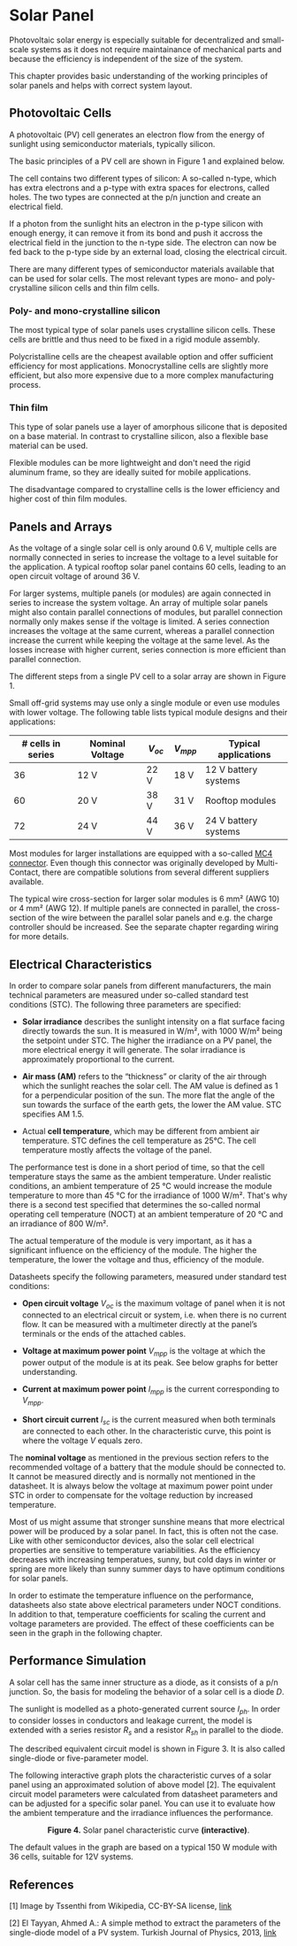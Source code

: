 # Solar Panel

Photovoltaic solar energy is especially suitable for decentralized and small-scale systems as it does not require maintainance of mechanical parts and because the efficiency is independent of the size of the system.

This chapter provides basic understanding of the working principles of solar panels and helps with correct system layout.

## Photovoltaic Cells

A photovoltaic (PV) cell generates an electron flow from the energy of sunlight using semiconductor materials, typically silicon.

The basic principles of a PV cell are shown in Figure 1 and explained below.

<fig-caption src="system/pv-cell-principles.gif" caption="Basic principle of photovoltaic cells [1]" num="1" />

The cell contains two different types of silicon: A so-called n-type, which has extra electrons and a p-type with extra spaces for electrons, called holes. The two types are connected at the p/n junction and create an electrical field.

If a photon from the sunlight hits an electron in the p-type silicon with enough energy, it can remove it from its bond and push it accross the electrical field in the junction to the n-type side. The electron can now be fed back to the p-type side by an external load, closing the electrical circuit.

There are many different types of semiconductor materials available that can be used for solar cells. The most relevant types are mono- and poly-crystalline silicon cells and thin film cells.

### Poly- and mono-crystalline silicon

The most typical type of solar panels uses crystalline silicon cells. These cells are brittle and thus need to be fixed in a rigid module assembly.

Polycristalline cells are the cheapest available option and offer sufficient efficiency for most applications. Monocrystalline cells are slightly more efficient, but also more expensive due to a more complex manufacturing process.

### Thin film

This type of solar panels use a layer of amorphous silicone that is deposited on a base material. In contrast to crystalline silicon, also a flexible base material can be used.

Flexible modules can be more lightweight and don't need the rigid aluminum frame, so they are ideally suited for mobile applications.

The disadvantage compared to crystalline cells is the lower efficiency and higher cost of thin film modules.

## Panels and Arrays

As the voltage of a single solar cell is only around 0.6 V, multiple cells are normally connected in series to increase the voltage to a level suitable for the application. A typical rooftop solar panel contains 60 cells, leading to an open circuit voltage of around 36 V.

For larger systems, multiple panels (or modules) are again connected in series to increase the system voltage. An array of multiple solar panels might also contain parallel connections of modules, but parallel connection normally only makes sense if the voltage is limited. A series connection increases the voltage at the same current, whereas a parallel connection increase the current while keeping the voltage at the same level. As the losses increase with higher current, series connection is more efficient than parallel connection.

The different steps from a single PV cell to a solar array are shown in Figure 1.

<fig-caption src="system/solar-cell-to-array.svg" caption="From a solar cell to a solar array" num="2" />

Small off-grid systems may use only a single module or even use modules with lower voltage. The following table lists typical module designs and their applications:

| # cells in series | Nominal Voltage  |   $V_{oc}$  |  $V_{mpp}$  | Typical applications   |
|-------------------|------------------|-------------|-------------|------------------------|
|   36              |       12 V       |     22 V    |    18 V     | 12 V battery systems   |
|   60              |       20 V       |     38 V    |    31 V     | Rooftop modules        |
|   72              |       24 V       |     44 V    |    36 V     | 24 V battery systems   |

Most modules for larger installations are equipped with a so-called [MC4 connector](https://en.wikipedia.org/wiki/MC4_connector). Even though this connector was originally developed by Multi-Contact, there are compatible solutions from several different suppliers available.

The typical wire cross-section for larger solar modules is 6 mm² (AWG 10) or 4 mm² (AWG 12). If multiple panels are connected in parallel, the cross-section of the wire between the parallel solar panels and e.g. the charge controller should be increased. See the separate chapter regarding wiring for more details.

## Electrical Characteristics

In order to compare solar panels from different manufacturers, the main technical parameters are measured under so-called standard test conditions (STC). The following three parameters are specified:

- **Solar irradiance** describes the sunlight intensity on a flat surface facing directly towards the sun. It is measured in W/m², with 1000 W/m² being the setpoint under STC. The higher the irradiance on a PV panel, the more electrical energy it will generate. The solar irradiance is approximately proportional to the current.

- **Air mass (AM)** refers to the “thickness” or clarity of the air through which the sunlight reaches the solar cell. The AM value is defined as 1 for a perpendicular position of the sun. The more flat the angle of the sun towards the surface of the earth gets, the lower the AM value. STC specifies AM 1.5.

- Actual **cell temperature**, which may be different from ambient air temperature. STC defines the cell temperature as 25°C. The cell temperature mostly affects the voltage of the panel.

The performance test is done in a short period of time, so that the cell temperature stays the same as the ambient temperature. Under realistic conditions, an ambient temperature of 25 °C would increase the module temperature to more than 45 °C for the irradiance of 1000 W/m². That's why there is a second test specified that determines the so-called normal operating cell temperature (NOCT) at an ambient temperature of 20 °C and an irradiance of 800 W/m².

The actual temperature of the module is very important, as it has a significant influence on the efficiency of the module. The higher the temperature, the lower the voltage and thus, efficiency of the module.

Datasheets specify the following parameters, measured under standard test conditions:

- **Open circuit voltage** $V_{oc}$ is the maximum voltage of panel when it is not connected to an electrical circuit or system, i.e. when there is no current flow. It can be measured with a multimeter directly at the panel’s terminals or the ends of the attached cables.

- **Voltage at maximum power point** $V_{mpp}$ is the voltage at which the power output of the module is at its peak. See below graphs for better understanding.

- **Current at maximum power point** $I_{mpp}$ is the current corresponding to $V_{mpp}$.

- **Short circuit current** $I_{sc}$ is the current measured when both terminals are connected to each other. In the characteristic curve, this point is where the voltage $V$ equals zero.

The **nominal voltage** as mentioned in the previous section refers to the recommended voltage of a battery that the module should be connected to. It cannot be measured directly and is normally not mentioned in the datasheet. It is always below the voltage at maximum power point under STC in order to compensate for the voltage reduction by increased temperature.

Most of us might assume that stronger sunshine means that more electrical power will be produced by a solar panel. In fact, this is often not the case. Like with other semiconductor devices, also the solar cell electrical properties are sensitive to temperature variabilities. As the efficiency decreases with increasing temperatues, sunny, but cold days in winter or spring are more likely than sunny summer days to have optimum conditions for solar panels.

In order to estimate the temperature influence on the performance, datasheets also state above electrical parameters under NOCT conditions. In addition to that, temperature coefficients for scaling the current and voltage parameters are provided. The effect of these coefficients can be seen in the graph in the following chapter.

## Performance Simulation

A solar cell has the same inner structure as a diode, as it consists of a p/n junction. So, the basis for modeling the behavior of a solar cell is a diode $D$.

The sunlight is modelled as a photo-generated current source $I_{ph}$. In order to consider losses in conductors and leakage current, the model is extended with a series resistor $R_s$ and a resistor $R_{sh}$ in parallel to the diode.

The described equivalent circuit model is shown in Figure 3. It is also called single-diode or five-parameter model.

<fig-caption src="system/pv-equivalent-circuit.svg" caption="Equivalent circuit model of a solar cell" num="3" />

The following interactive graph plots the characteristic curves of a solar panel using an approximated solution of above model [2]. The equivalent circuit model parameters were calculated from datasheet parameters and can be adjusted for a specific solar panel. You can use it to evaluate how the ambient temperature and the irradiance influences the performance.

<solar-panel-characteristic-curve/>

<figure>
<center>
    <figcaption><b>Figure 4.</b> Solar panel characteristic curve <b>(interactive)</b>.</figcaption>
</center>
</figure>

The default values in the graph are based on a typical 150 W module with 36 cells, suitable for 12V systems.

<!--
## Energy calculation

::: warning TODO
- Global irradiance
- Difference between summer and winter
- Installation (angle, partial shading, etc.)
:::
-->

<h2>References</h2>

[1] Image by Tssenthi from Wikipedia, CC-BY-SA license, [link](https://commons.wikimedia.org/wiki/File:Silicon_solar_cell.gif)

[2] El Tayyan, Ahmed A.: A simple method to extract the parameters of the single-diode model of a PV system. Turkish Journal of Physics, 2013, [link](https://pdfs.semanticscholar.org/c8af/14dd80bd568eb8c717ae24fd9ea6222f9ad0.pdf)

<!--
[3] Calculator for daily solar irradiance: [Website](http://www.solarelectricityhandbook.com/solar-irradiance.html)
-->
